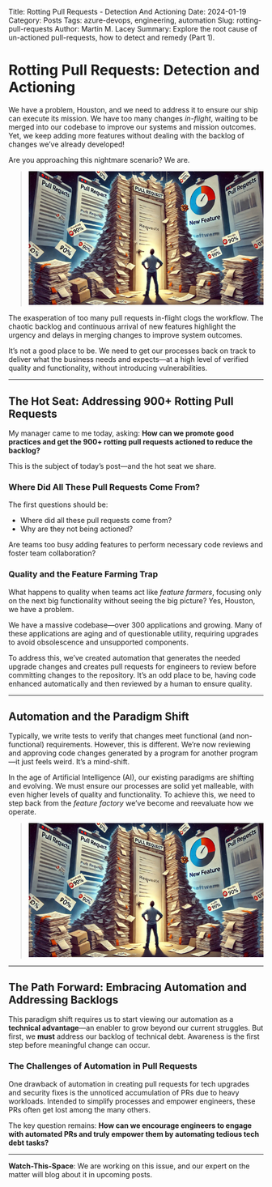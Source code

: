 Title: Rotting Pull Requests - Detection And Actioning
Date: 2024-01-19
Category: Posts 
Tags: azure-devops, engineering, automation
Slug: rotting-pull-requests
Author: Martin M. Lacey
Summary: Explore the root cause of un-actioned pull-requests, how to detect and remedy (Part 1). 

# Rotting Pull Requests: Detection and Actioning

We have a problem, Houston, and we need to address it to ensure our ship can execute its mission. We have too many changes *in-flight*, waiting to be merged into our codebase to improve our systems and mission outcomes. Yet, we keep adding more features without dealing with the backlog of changes we’ve already developed!

Are you approaching this nightmare scenario? We are.

> ![Visualizing a growing backlog in the form of an overloaded task board](/images/engineering-practices-rotting-pull-requests-1.png)

The exasperation of too many pull requests in-flight clogs the workflow. The chaotic backlog and continuous arrival of new features highlight the urgency and delays in merging changes to improve system outcomes.


It’s not a good place to be. We need to get our processes back on track to deliver what the business needs and expects—at a high level of verified quality and functionality, without introducing vulnerabilities.

---

## The Hot Seat: Addressing 900+ Rotting Pull Requests

My manager came to me today, asking: **How can we promote good practices and get the 900+ rotting pull requests actioned to reduce the backlog?**

This is the subject of today’s post—and the hot seat we share.

### Where Did All These Pull Requests Come From?

The first questions should be: 
- Where did all these pull requests come from? 
- Why are they not being actioned? 

Are teams too busy adding features to perform necessary code reviews and foster team collaboration?

### Quality and the Feature Farming Trap

What happens to quality when teams act like *feature farmers*, focusing only on the next big functionality without seeing the big picture? Yes, Houston, we have a problem.

We have a massive codebase—over 300 applications and growing. Many of these applications are aging and of questionable utility, requiring upgrades to avoid obsolescence and unsupported components.

To address this, we’ve created automation that generates the needed upgrade changes and creates pull requests for engineers to review before committing changes to the repository. It’s an odd place to be, having code enhanced automatically and then reviewed by a human to ensure quality.

---

## Automation and the Paradigm Shift

Typically, we write tests to verify that changes meet functional (and non-functional) requirements. However, this is different. We’re now reviewing and approving code changes generated by a program for another program—it just feels weird. It’s a mind-shift.

In the age of Artificial Intelligence (AI), our existing paradigms are shifting and evolving. We must ensure our processes are solid yet malleable, with even higher levels of quality and functionality. To achieve this, we need to step back from the *feature factory* we’ve become and reevaluate how we operate.
> ![Engineers moving from old paradigm to a Software Factory using AI to get to the next level](/images/engineering-practices-rotting-pull-requests-1.png)

---

## The Path Forward: Embracing Automation and Addressing Backlogs

This paradigm shift requires us to start viewing our automation as a **technical advantage**—an enabler to grow beyond our current struggles. But first, we **must** address our backlog of technical debt. Awareness is the first step before meaningful change can occur.

### The Challenges of Automation in Pull Requests

One drawback of automation in creating pull requests for tech upgrades and security fixes is the unnoticed accumulation of PRs due to heavy workloads. Intended to simplify processes and empower engineers, these PRs often get lost among the many others. 

The key question remains: **How can we encourage engineers to engage with automated PRs and truly empower them by automating tedious tech debt tasks?**

---

**Watch-This-Space**: We are working on this issue, and our expert on the matter will blog about it in upcoming posts.



